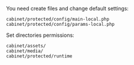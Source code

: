 You need create files and change default settings:

    cabinet/protected/config/main-local.php
    cabinet/protected/config/params-local.php

Set directories permissions:

    cabinet/assets/
    cabinet/media/
    cabinet/protected/runtime


